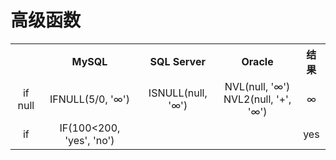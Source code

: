 # 高级函数
<table>
    <tr>
        <th></th>
        <th>MySQL</th>
        <th>SQL Server</th>
        <th>Oracle</th>
        <th>结果</th>
    </tr>
    <tr>
       <td align="center">if null</td>
       <td align="center">IFNULL(5/0, '∞')</td>
       <td align="center">ISNULL(null, '∞')</td>
       <td align="center">NVL(null, '∞')<br/>NVL2(null, '+', '∞')</td>
       <td align="center">∞</td>
    </tr>
    <tr>
       <td align="center">if</td>
       <td align="center">IF(100&lt;200, 'yes', 'no')</td>
       <td align="center"></td>
       <td align="center"></td>
       <td align="center">yes</td>
    </tr>
</table>